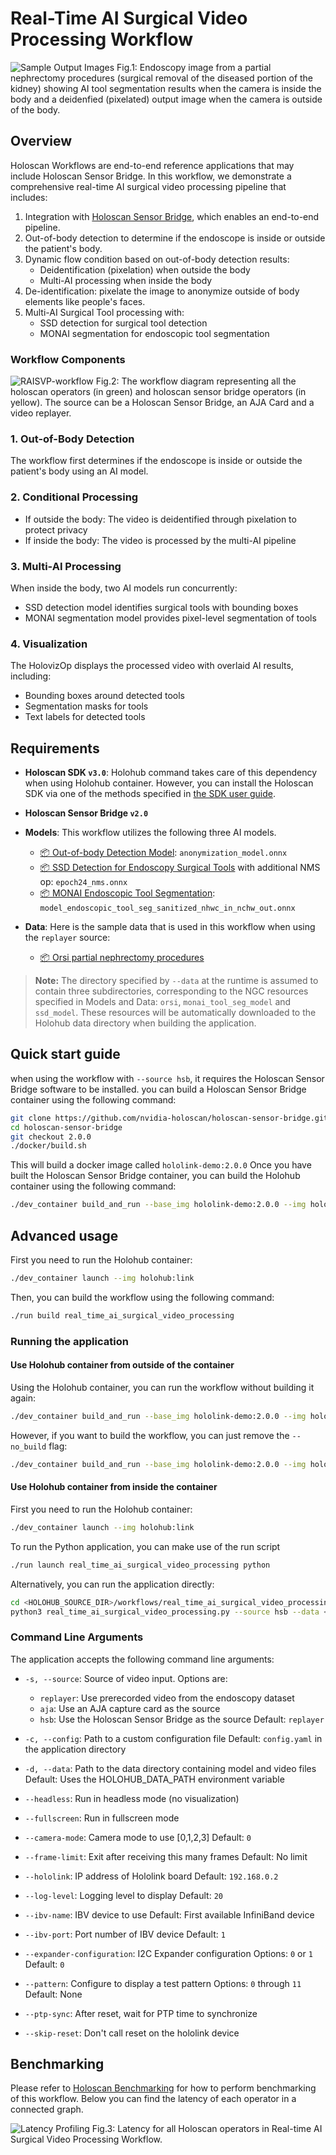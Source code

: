 # Real-Time AI Surgical Video Processing Workflow

![Sample Output Images](images/RAISVP-sample-images.png)
Fig.1: Endoscopy image from a partial nephrectomy procedures (surgical removal of the diseased portion of the kidney) showing AI tool segmentation results when the camera is inside the body and a deidenfied (pixelated) output image when the camera is outside of the body.

## Overview

Holoscan Workflows are end-to-end reference applications that may include Holoscan Sensor Bridge.
In this workflow, we demonstrate a comprehensive real-time AI surgical video processing pipeline that includes:

1. Integration with [Holoscan Sensor Bridge](https://docs.nvidia.com/holoscan/sensor-bridge/latest/introduction.html), which enables an end-to-end pipeline.
2. Out-of-body detection to determine if the endoscope is inside or outside the patient's body.
3. Dynamic flow condition based on out-of-body detection results:
   - Deidentification (pixelation) when outside the body
   - Multi-AI processing when inside the body
4. De-identification: pixelate the image to anonymize outside of body elements like people's faces.
5. Multi-AI Surgical Tool processing with:
   - SSD detection for surgical tool detection
   - MONAI segmentation for endoscopic tool segmentation

### Workflow Components

![RAISVP-workflow](./images/RAISVP-dynamic-workflow.png)
Fig.2: The workflow diagram representing all the holoscan operators (in green) and holoscan sensor bridge operators (in yellow). The source can be a Holoscan Sensor Bridge, an AJA Card and a video replayer.

### 1. Out-of-Body Detection

The workflow first determines if the endoscope is inside or outside the patient's body using an AI model.

### 2. Conditional Processing

- If outside the body: The video is deidentified through pixelation to protect privacy
- If inside the body: The video is processed by the multi-AI pipeline

### 3. Multi-AI Processing

When inside the body, two AI models run concurrently:

- SSD detection model identifies surgical tools with bounding boxes
- MONAI segmentation model provides pixel-level segmentation of tools

### 4. Visualization

The HolovizOp displays the processed video with overlaid AI results, including:

- Bounding boxes around detected tools
- Segmentation masks for tools
- Text labels for detected tools

## Requirements

- **Holoscan SDK `v3.0`**:
Holohub command takes care of this dependency when using Holohub container. However, you can install the Holoscan SDK via one of the methods specified in [the SDK user guide](https://docs.nvidia.com/holoscan/sdk-user-guide/sdk_installation.html#development-software-stack).
- **Holoscan Sensor Bridge `v2.0`**

- **Models**: This workflow utilizes the following three AI models.

  - [📦️ Out-of-body Detection Model](https://catalog.ngc.nvidia.com/orgs/nvidia/teams/clara-holoscan/resources/holoscan_orsi_academy_sample_data): `anonymization_model.onnx`  
  - [📦️ SSD Detection for Endoscopy Surgical Tools](https://catalog.ngc.nvidia.com/orgs/nvidia/teams/clara-holoscan/resources/ssd_surgical_tool_detection_model) with additional NMS op: `epoch24_nms.onnx`  
  - [📦️  MONAI Endoscopic Tool Segmentation](https://catalog.ngc.nvidia.com/orgs/nvidia/teams/clara-holoscan/resources/monai_endoscopic_tool_segmentation_model): `model_endoscopic_tool_seg_sanitized_nhwc_in_nchw_out.onnx`

- **Data**: Here is the sample data that is used in this workflow when using the `replayer` source:

  - [📦️ Orsi partial nephrectomy procedures](https://catalog.ngc.nvidia.com/orgs/nvidia/teams/clara-holoscan/resources/holoscan_endoscopy_sample_data)
  
> **Note:** The directory specified by `--data` at the runtime is assumed to contain three subdirectories, corresponding to the NGC resources specified in Models and Data: `orsi`, `monai_tool_seg_model` and `ssd_model`. These resources will be automatically downloaded to the Holohub data directory when building the application.

## Quick start guide

when using the workflow with `--source hsb`, it requires the Holoscan Sensor Bridge software to be installed. you can build a Holoscan Sensor Bridge container using the following command:

```sh
git clone https://github.com/nvidia-holoscan/holoscan-sensor-bridge.git
cd holoscan-sensor-bridge
git checkout 2.0.0
./docker/build.sh
```

This will build a docker image called `hololink-demo:2.0.0`
Once you have built the Holoscan Sensor Bridge container, you can build the Holohub container using the following command:

```sh
./dev_container build_and_run --base_img hololink-demo:2.0.0 --img holohub:link --no_build real_time_ai_surgical_video_processing
```

## Advanced usage

First you need to run the Holohub container:

```sh
./dev_container launch --img holohub:link 
```

Then, you can build the workflow using the following command:

```sh
./run build real_time_ai_surgical_video_processing
```

### Running the application

#### Use Holohub container from outside of the container

Using the Holohub container, you can run the workflow without building it again:

```sh
./dev_container build_and_run --base_img hololink-demo:2.0.0 --img holohub:link --no_build real_time_ai_surgical_video_processing
```

However, if you want to build the workflow, you can just remove the `--no_build` flag:

```sh
./dev_container build_and_run --base_img hololink-demo:2.0.0 --img holohub:link real_time_ai_surgical_video_processing
```

#### Use Holohub container from inside the container

First you need to run the Holohub container:

```sh
./dev_container launch --img holohub:link 
```

To run the Python application, you can make use of the run script

```sh
./run launch real_time_ai_surgical_video_processing python
```

Alternatively, you can run the application directly:

```sh
cd <HOLOHUB_SOURCE_DIR>/workflows/real_time_ai_surgical_video_processing/python
python3 real_time_ai_surgical_video_processing.py --source hsb --data <DATA_DIR> --config <CONFIG_FILE>
```

### Command Line Arguments

The application accepts the following command line arguments:

- `-s, --source`: Source of video input. Options are:
  - `replayer`: Use prerecorded video from the endoscopy dataset
  - `aja`: Use an AJA capture card as the source
  - `hsb`: Use the Holoscan Sensor Bridge as the source
  Default: `replayer`

- `-c, --config`: Path to a custom configuration file
  Default: `config.yaml` in the application directory

- `-d, --data`: Path to the data directory containing model and video files
  Default: Uses the HOLOHUB_DATA_PATH environment variable

- `--headless`: Run in headless mode (no visualization)

- `--fullscreen`: Run in fullscreen mode

- `--camera-mode`: Camera mode to use [0,1,2,3]
  Default: `0`

- `--frame-limit`: Exit after receiving this many frames
  Default: No limit

- `--hololink`: IP address of Hololink board
  Default: `192.168.0.2`

- `--log-level`: Logging level to display
  Default: `20`

- `--ibv-name`: IBV device to use
  Default: First available InfiniBand device

- `--ibv-port`: Port number of IBV device
  Default: `1`

- `--expander-configuration`: I2C Expander configuration
  Options: `0` or `1`
  Default: `0`

- `--pattern`: Configure to display a test pattern
  Options: `0` through `11`
  Default: None

- `--ptp-sync`: After reset, wait for PTP time to synchronize

- `--skip-reset`: Don't call reset on the hololink device

## Benchmarking

Please refer to [Holoscan Benchmarking](../../benchmarks/holoscan_flow_benchmarking/README.md) for how to perform benchmarking of this workflow. Below you can find the latency of each operator in a connected graph.

![Latency Profiling](./images/RAISVP_latency.png)
Fig.3: Latency for all Holoscan operators in Real-time AI Surgical Video Processing Workflow.
